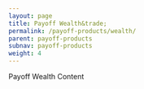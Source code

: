 ```yaml
---
layout: page
title: Payoff Wealth&trade;
permalink: /payoff-products/wealth/
parent: payoff-products
subnav: payoff-products
weight: 4
---
```



<section class="p-b-md">
	<p class="lead">Payoff Wealth Content</p>
</section>
